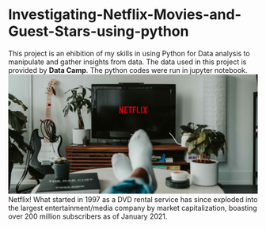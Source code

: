 # Investigating-Netflix-Movies-and-Guest-Stars-using-python

This project is an ehibition of my skills in using Python for Data analysis to manipulate and gather insights from data.
The data used in this project is provided by **Data Camp**. The python codes were run in jupyter notebook.
![](netflix_intro.jpg)
Netflix! What started in 1997 as a DVD rental service has since exploded into the 
largest entertainment/media company by market capitalization, boasting over 200 million subscribers as of January 2021.

